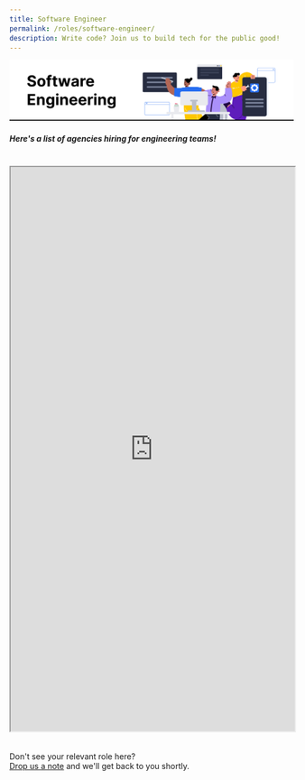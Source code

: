 ```yaml
---
title: Software Engineer
permalink: /roles/software-engineer/
description: Write code? Join us to build tech for the public good!
---
```

![](/images/Software%20engineer.png) 
##### Here's a list of agencies hiring for engineering teams!
<br>
<iframe src="https://docs.google.com/spreadsheets/d/e/2PACX-1vRKeIHN2edATjW8zRU5HgoQ6UxtXEYtoeYa1PE2epVh4OlWr0fKP419IZieULRuMXWtNi5lseklG5br/pubhtml?gid=1273200688&amp;single=false&amp;widget=true&amp;headers=false" width="100%" height="1000"></iframe>

<br> Don't see your relevant role here? <br> [Drop us a note](https://go.gov.sg/techforpublicgood) and we'll get back to you shortly.
